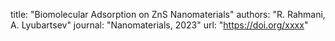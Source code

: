 title: "Biomolecular Adsorption on ZnS Nanomaterials"
authors: "R. Rahmani, A. Lyubartsev"
journal: "Nanomaterials, 2023"
url: "https://doi.org/xxxx"
